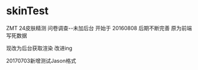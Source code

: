 # skinTest
ZMT 24皮肤精测 问卷调查--未加后台
开始于 20160808 
后期不断完善
原为前端写死数据

现改为后台获取渲染
改进ing


20170703新增测试Jason格式
